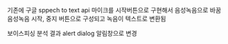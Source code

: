 기존에 구글 sppech to text api 마이크를 시작버튼으로 구현해서 음성녹음으로 바꿈
음성녹음 시작, 중지 버튼으로 구성되고 녹음이 텍스트로 변환됨

보이스피싱 분석 결과 alert dialog 알림창으로 변경
